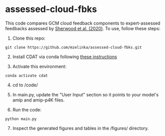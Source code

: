 # assessed-cloud-fbks

This code compares GCM cloud feedback components to expert-assessed feedbacks assessed by [Sherwood et al. (2020)](https://agupubs.onlinelibrary.wiley.com/doi/full/10.1029/2019RG000678). To use, follow these steps:

1. Clone this repo:
```
git clone https://github.com/mzelinka/assessed-cloud-fbks.git
```
2. Install CDAT via conda following [these instructions](https://github.com/CDAT/cdat/wiki/install#installing-latest-cdat---821)

3. Activate this environment:
```
conda activate cdat
```
4. cd to /code/

5. In main.py, update the "User Input" section so it points to your model's amip and amip-p4K files.

6. Run the code:
```
python main.py
```
7. Inspect the generated figures and tables in the /figures/ directory.
